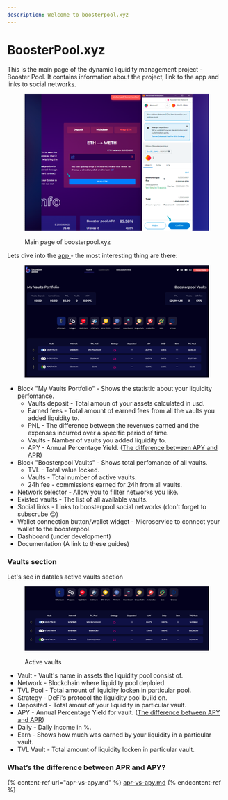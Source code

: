 ```yaml
---
description: Welcome to boosterpool.xyz
---
```


# BoosterPool.xyz

This is the main page of the dynamic liquidity management project - Booster Pool. It contains information about the project, link to the app and links to social networks.

<figure><img src="../../.gitbook/assets/image (16).png" alt=""><figcaption><p>Main page of boosterpool.xyz</p></figcaption></figure>

Lets dive into the [app ](https://boosterpool.xyz/#/vaults)- the most interesting thing are there:&#x20;

<figure><img src="../../.gitbook/assets/image (6).png" alt=""><figcaption></figcaption></figure>

* Block "My Vaults Portfolio" - Shows the statistic about your liquidity perfomance.
  * Vaults deposit - Total amoun of your assets calculated in usd.
  * Earned fees - Total amount of earned fees from all the vaults you added liquidity to.
  * PNL - The difference between the revenues earned and the expenses incurred over a specific period of time.
  * Vaults - Namber of vaults you added liquidity to.
  * APY - Annual Percentage Yield. ([The difference between APY and APR](apr-vs-apy.md))
* Block "Boosterpool Vaults" - Shows total perfomance of all vaults.
  * TVL - Total value locked.
  * Vaults - Total number of active vaults.
  * 24h fee - commissions earned for 24h from all vaults.
* Network selector - Allow you to fillter networks you like.
* Existed vaults - The list of all available vaults.
* Social links - Links to boosterpool social networks (don't forget to subscrube 😉)
* Wallet connection button/wallet widget - Microservice to connect your wallet to the boosterpool.
* Dashboard (under development)
* Documentation (A link to these guides)

### Vaults section

Let's see in datales active vaults section

<figure><img src="../../.gitbook/assets/image (43).png" alt=""><figcaption><p>Active vaults</p></figcaption></figure>

* Vault - Vault's name in assets the liquidity pool consist of.
* Network - Blockchain where liquidity pool deploied.
* TVL Pool - Total amount of liquidity locken in particular pool.
* Strategy - DeFi's protocol the liquidity pool build on.
* Deposited - Total amout of your liquidity in particular vault.
* APY - Annual Percentage Yield for vault. ([The difference between APY and APR](apr-vs-apy.md))
* Daily - Daily income in %.
* Earn - Shows how much was earned by your liquidity in a particular vault.
* TVL Vault - Total amount of liquidity locken in particular vault.

### What’s the difference between APR and APY?

{% content-ref url="apr-vs-apy.md" %}
[apr-vs-apy.md](apr-vs-apy.md)
{% endcontent-ref %}
